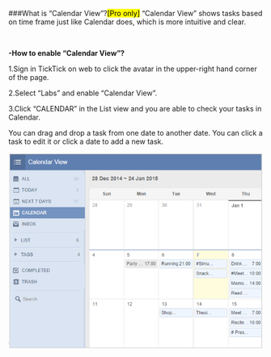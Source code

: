 ###What is “Calendar View”?<mark>[Pro only]</mark>
“Calendar View” shows tasks based on time frame just like Calendar does, which is more intuitive and clear. 

<br />


**-How to enable “Calendar View”?**

1.Sign in TickTick on web to click the avatar in the upper-right hand corner of the page.

2.Select “Labs” and enable “Calendar View”.

3.Click “CALENDAR” in the List view and you are able to check your tasks in Calendar. 

You can drag and drop a task from one date to another date. You can click a task to edit it or click a date to add a new task. 

![](../images/image1.10.3W.png)

